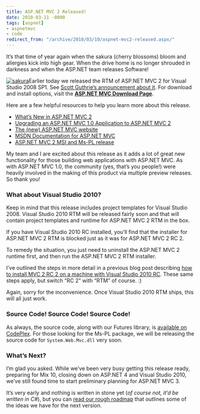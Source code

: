 ```yaml
---
title: ASP.NET MVC 2 Released!
date: 2010-03-11 -0800
tags: [aspnet]
- aspnetmvc
- code
redirect_from: "/archive/2010/03/10/aspnet-mvc2-released.aspx/"
---
```


It’s that time of year again when the sakura (cherry blossoms) bloom and
allergies kick into high gear. When the drive home is no longer shrouded
in darkness and when the ASP.NET team releases Software!

[![sakura](https://haacked.com/images/haacked_com/WindowsLiveWriter/ASP.NETMVC2Released_6E42/sakura_3.jpg "sakura")](http://www.sxc.hu/photo/1172308 "Sakura - Cherry Blossoms (c) Masaki03 license: http://www.sxc.hu/txt/license.html")Earlier
today we released the RTM of ASP.NET MVC 2 for Visual Studio 2008 SP1.
See [Scott Guthrie’s announcement about
it](http://weblogs.asp.net/scottgu/archive/2010/03/11/asp-net-mvc-2-released.aspx "Announcing ASP.NET MVC 2").
For download and install options, visit the **[ASP.NET MVC Download
Page](http://www.asp.net/mvc/download "ASP.NET MVC Download Page")**.

Here are a few helpful resources to help you learn more about this
release.

-   [What’s New in ASP.NET MVC
    2](http://www.asp.net/learn/whitepapers/what-is-new-in-aspnet-mvc/ "Describes what's changed since ASP.NET MVC 1.0")
-   [Upgrading an ASP.NET MVC 1.0 Application to ASP.NET MVC
    2](http://www.asp.net/learn/whitepapers/aspnet-mvc2-upgrade-notes/ "Upgrade guide") 
-   [The (new) ASP.NET MVC
    website](http://www.asp.net/mvc/ "ASP.NET MVC")
-   [MSDN Documentation for ASP.NET
    MVC](http://msdn.microsoft.com/en-us/library/dd394709(VS.100).aspx "Docs in MSDN")
-   [ASP.NET MVC 2 MSI and Ms-PL
    release](http://www.microsoft.com/downloads/details.aspx?FamilyID=c9ba1fe1-3ba8-439a-9e21-def90a8615a9&displaylang=en "Download Details Page")

My team and I are excited about this release as it adds a lot of great
new functionality for those building web applications with ASP.NET MVC.
As with ASP.NET MVC 1.0, the community (yes, that’s you people!) were
heavily involved in the making of this product via multiple preview
releases. So thank you!

### What about Visual Studio 2010?

Keep in mind that this release includes project templates for Visual
Studio 2008. Visual Studio 2010 RTM will be released fairly soon and
that will contain project templates and runtime for ASP.NET MVC 2 RTM in
the box.

If you have Visual Studio 2010 RC installed, you’ll find that the
installer for ASP.NET MVC 2 RTM is blocked just as it was for ASP.NET
MVC 2 RC 2.

To remedy the situation, you just need to uninstall the ASP.NET MVC 2
runtime first, and then run the ASP.NET MVC 2 RTM installer.

I’ve outlined the steps in more detail in a previous blog post
describing [how to install MVC 2 RC 2 on a machine with Visual Studio
2010
RC](https://haacked.com/archive/2010/02/10/installing-asp-net-mvc-2-rc-2-on-visual-studio.aspx "Installing ASP.NET MVC 2 RC 2 on a VS2010 RC").
These same steps apply, but switch “RC 2” with “RTM” of course. :)

Again, sorry for the inconvenience. Once Visual Studio 2010 RTM ships,
this will all just work.

### Source Code! Source Code! Source Code!

As always, the source code, along with our Futures library, is
[available on
CodePlex](http://aspnet.codeplex.com/releases/view/41742 "ASP.NET MVC 2 RTW on CodePlex").
For those looking for the Ms-PL package, we will be releasing the source
code for `System.Web.Mvc.dll` very soon.

### What’s Next?

I’m glad you asked. While we’ve been very busy getting this release
ready, preparing for Mix 10, closing down on ASP.NET 4 and Visual Studio
2010, we’ve still found time to start preliminary planning for ASP.NET
MVC 3.

It’s very early and nothing is written in stone yet (*of course not,
it’d be written in C#*), but you can [read our rough
roadmap](http://aspnet.codeplex.com/wikipage?title=Road%20Map&referringTitle=MVC "ASP.NET MVC 3 Roadmap")
that outlines some of the ideas we have for the next version.

